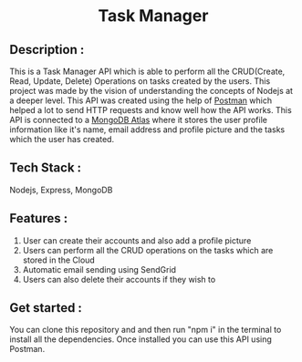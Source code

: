 <h1 align="center">Task Manager</h1>


## Description :
This is a Task Manager API which is able to perform all the CRUD(Create, Read, Update, Delete) Operations on tasks created by the users. This project was made by the vision of understanding
the concepts of Nodejs at a deeper level. This API was created using the help of <a href="https://www.postman.com/">Postman</a> which helped a lot to send HTTP requests and know well how the API works.
This API is connected to a <a href="https://bit.ly/3rilybH">MongoDB Atlas<a/> where it stores the user profile information like it's name, email address and profile picture and the tasks which the user has created.

## Tech Stack :
Nodejs, Express, MongoDB

## Features :
1. User can create their accounts and also add a profile picture
2. Users can perform all the CRUD operations on the tasks which are stored in the Cloud
3. Automatic email sending using SendGrid 
4. Users can also delete their accounts if they wish to

## Get started :
You can clone this repository and and then run "npm i" in the terminal to install all the dependencies. Once installed you can use this API using Postman.






